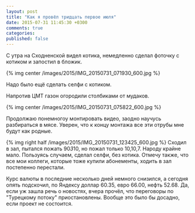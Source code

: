 ```yaml
---
layout: post
title: "Как я провёл тридцать первое июля"
date: 2015-07-31 11:45:30 +0300
comments: true
categories: 
published: false
---
```

С утра на Сходненской видел котика, немедленно сделал фоточку с котиком и запостил в бложик. 

{% img center /images/2015/IMG_20150731_071930_600.jpg %}

Надо было ещё сделать селфи с котиком.

Напротив ЦМТ газон огородили столбиками от мудаков.

{% img center /images/2015/IMG_20150731_075822_600.jpg %}

Продолжаю понемногоу монтировать видео, заодно научусь разбираться в мясе. Уверен, что к концу монтажа все эти отрубы мне будут как родные.

{% img right half /images/2015/IMG_20150731_123425_600.jpg %}
Сходил в зал, пытался пожать 90*3*10, но пожал только 10,10,7. Народу крайне мало. Пользуясь случаем, сделал селфи, без котика. Отмечу также, что все мои коллеги, которые тоже купили абонементы, ходить в зал постепенно перестали.

Курс валюты в последние несколько дней немного снизился, а сегодня опять подскочил, по Яндексу доллар 60.35, евро 66.00, нефть 52.68. Да, если уж зашла речь о новостях, вчера прочёл, что переговоры по "Турецкому потоку" приостановлены. Вообще это было бы досадно, если проект не состоится. 